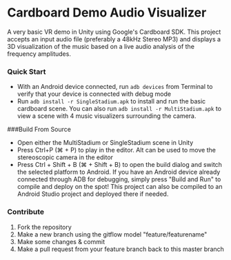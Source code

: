 # Cardboard Demo Audio Visualizer
A very basic VR demo in Unity using Google's Cardboard SDK. This project accepts an input audio file (preferably a 48kHz Stereo MP3) and displays a 3D visualization of the music based on a live audio analysis of the frequency amplitudes. 

### Quick Start
* With an Android device connected, run `adb devices` from Terminal to verify that your device is connected with debug mode
* Run `adb install -r SingleStadium.apk` to install and run the basic cardboard scene. You can also run `adb install -r MultiStadium.apk` to view a scene with 4 music visualizers surrounding the camera.

###Build From Source
* Open either the MultiStadium or SingleStadium scene in Unity
* Press Ctrl+P (⌘ + P) to play in the editor. Alt can be used to move the stereoscopic camera in the editor
* Press Ctrl + Shift + B (⌘ + Shift + B) to open the build dialog and switch the selected platform to Android. If you have an Android device already connected through ADB for debugging, simply press "Build and Run" to compile and deploy on the spot! This project can also be compiled to an Android Studio project and deployed there if needed.

### Contribute
1. Fork the repository
2. Make a new branch using the gitflow model "feature/featurename"
3. Make some changes & commit
4. Make a pull request from your feature branch back to this master branch
